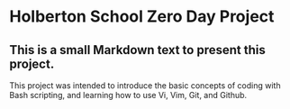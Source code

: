 # Holberton School Zero Day Project
## This is a small Markdown text to present this project.

This project was intended to introduce the basic concepts of coding with Bash scripting, and learning how to use Vi, Vim, Git, and Github.
